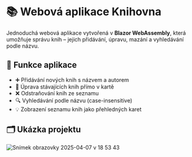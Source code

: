# 📚 Webová aplikace Knihovna

Jednoduchá webová aplikace vytvořená v **Blazor WebAssembly**, která umožňuje správu knih – jejich přidávání, úpravu, mazání a vyhledávání podle názvu.

## 🔧 Funkce aplikace

- ➕ Přidávání nových knih s názvem a autorem  
- 📝 Úprava stávajících knih přímo v kartě  
- ❌ Odstraňování knih ze seznamu  
- 🔍 Vyhledávání podle názvu (case-insensitive)  
- 💡 Zobrazení seznamu knih jako přehledných karet  

## 🗂️ Ukázka projektu

![Snímek obrazovky 2025-04-07 v 18 53 43](https://github.com/user-attachments/assets/c8bc7b29-0460-42a7-9757-3f3aa228099d)
